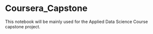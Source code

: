 # Coursera_Capstone

This notebook will be mainly used for the Applied Data Science Course capstone project.
